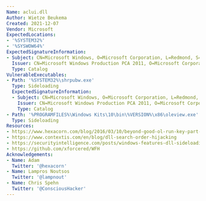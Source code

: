 ```yaml
---
Name: aclui.dll
Author: Wietze Beukema
Created: 2021-12-07
Vendor: Microsoft
ExpectedLocations:
- '%SYSTEM32%'
- '%SYSWOW64%'
ExpectedSignatureInformation:
- Subject: CN=Microsoft Windows, O=Microsoft Corporation, L=Redmond, S=Washington, C=US
  Issuer: CN=Microsoft Windows Production PCA 2011, O=Microsoft Corporation, L=Redmond, S=Washington, C=US
  Type: Catalog
VulnerableExecutables:
- Path: '%SYSTEM32%\shrpubw.exe'
  Type: Sideloading
  ExpectedSignatureInformation:
  - Subject: CN=Microsoft Windows, O=Microsoft Corporation, L=Redmond, S=Washington, C=US
    Issuer: CN=Microsoft Windows Production PCA 2011, O=Microsoft Corporation, L=Redmond, S=Washington, C=US
    Type: Catalog
- Path: '%PROGRAMFILES%\Windows Kits\10\bin\%VERSION%\x86\oleview.exe'
  Type: Sideloading
Resources:
- https://www.hexacorn.com/blog/2016/03/10/beyond-good-ol-run-key-part-36/
- https://www.contextis.com/en/blog/dll-search-order-hijacking
- https://securityintelligence.com/posts/windows-features-dll-sideloading/
- https://github.com/xforcered/WFH
Acknowledgements:
- Name: Adam
  Twitter: '@hexacorn'
- Name: Lampros Noutsos
  Twitter: '@lampnout'
- Name: Chris Spehn
  Twitter: '@ConsciousHacker'
---
```


